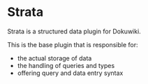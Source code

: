 Strata
======

Strata is a structured data plugin for Dokuwiki.

This is the base plugin that is responsible for:
  * the actual storage of data
  * the handling of queries and types
  * offering query and data entry syntax
